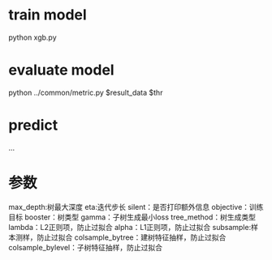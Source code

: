 # train model
python xgb.py

# evaluate model
python ../common/metric.py  $result_data  $thr

# predict 
...


# 参数
max_depth:树最大深度 
eta:迭代步长 
silent：是否打印额外信息 
objective：训练目标 
booster：树类型 
gamma：子树生成最小loss 
tree_method：树生成类型 
lambda：L2正则项，防止过拟合 
alpha：L1正则项，防止过拟合 
subsample:样本测样，防止过拟合 
colsample_bytree：建树特征抽样，防止过拟合 
colsample_bylevel：子树特征抽样，防止过拟合
